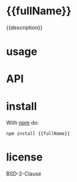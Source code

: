 # {{fullName}}

{{description}}

# usage

# API

# install

With [npm](http://npmjs.org) do:

```shell
npm install {{fullName}}
```

# license

BSD-2-Clause
